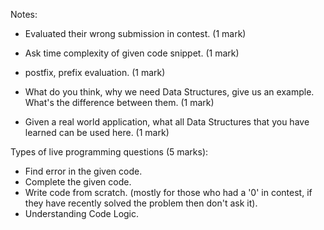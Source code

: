 Notes:

- Evaluated their wrong submission in contest. (1 mark)

- Ask time complexity of given code snippet. (1 mark)
- postfix, prefix evaluation. (1 mark)
- What do you think, why we need Data Structures, give us an example. What's the difference between them. (1 mark)
- Given a real world application, what all Data Structures that you have learned can be used here. (1 mark)

Types of live programming questions (5 marks):
- Find error in the given code.
- Complete the given code.
- Write code from scratch. (mostly for those who had a '0' in contest, if they have recently solved the problem then don't ask it).
- Understanding Code Logic.
